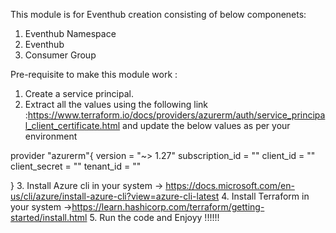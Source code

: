 This module is for Eventhub creation consisting of below componenets:

1. Eventhub Namespace
2. Eventhub
3. Consumer Group



Pre-requisite to make this module work :
1. Create a service principal.
2. Extract all the values using the following link :https://www.terraform.io/docs/providers/azurerm/auth/service_principal_client_certificate.html
   and update the below values as per your environment 

provider "azurerm"{
  version         = "~> 1.27"
  subscription_id = ""
  client_id       = ""
  client_secret   = ""
  tenant_id       = ""
  
}
3. Install Azure cli in your system -> https://docs.microsoft.com/en-us/cli/azure/install-azure-cli?view=azure-cli-latest
4. Install Terraform in your system ->https://learn.hashicorp.com/terraform/getting-started/install.html
5. Run the code and Enjoyy !!!!!!
